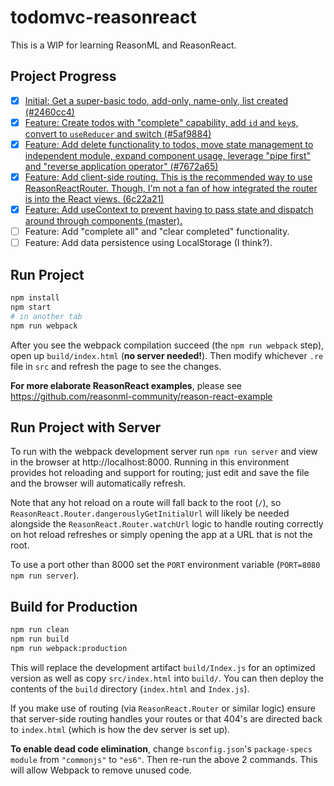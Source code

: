 # todomvc-reasonreact

This is a WIP for learning ReasonML and ReasonReact.

## Project Progress

- [x] [Initial: Get a super-basic todo, add-only, name-only, list created (#2460cc4)](https://github.com/cerebralideas/todomvc-client-reasonreact/commit/2460cc4b1869b09ad681bb1389dbee7fc6e21aa4)
- [x] [Feature: Create todos with "complete" capability, add `id` and `key`s, convert to `useReducer` and switch (#5af9884)](https://github.com/cerebralideas/todomvc-client-reasonreact/commit/5af9884eba1b14824b474616e5d47226f1e40271)
- [x] [Feature: Add delete functionality to todos, move state management to independent module, expand component usage, leverage "pipe first" and "reverse application operator" (#7672a65)](https://github.com/cerebralideas/todomvc-client-reasonreact/commit/7672a65883950eb26f9c647bec8879b28d501f3c)
- [x] [Feature: Add client-side routing. This is the recommended way to use ReasonReactRouter. Though, I'm not a fan of how integrated the router is into the React views. (6c22a21)](https://github.com/cerebralideas/todomvc-client-reasonreact/commit/6c22a21454789adfe8bf5e6c931548a5a9791a79)
- [x] [Feature: Add useContext to prevent having to pass state and dispatch around through components (master).](https://github.com/cerebralideas/todomvc-client-reasonreact)
- [ ] Feature: Add "complete all" and "clear completed" functionality.
- [ ] Feature: Add data persistence using LocalStorage (I think?).

## Run Project

```sh
npm install
npm start
# in another tab
npm run webpack
```

After you see the webpack compilation succeed (the `npm run webpack` step), open up `build/index.html` (**no server needed!**). Then modify whichever `.re` file in `src` and refresh the page to see the changes.

**For more elaborate ReasonReact examples**, please see https://github.com/reasonml-community/reason-react-example

## Run Project with Server

To run with the webpack development server run `npm run server` and view in the browser at http://localhost:8000. Running in this environment provides hot reloading and support for routing; just edit and save the file and the browser will automatically refresh.

Note that any hot reload on a route will fall back to the root (`/`), so `ReasonReact.Router.dangerouslyGetInitialUrl` will likely be needed alongside the `ReasonReact.Router.watchUrl` logic to handle routing correctly on hot reload refreshes or simply opening the app at a URL that is not the root.

To use a port other than 8000 set the `PORT` environment variable (`PORT=8080 npm run server`).

## Build for Production

```sh
npm run clean
npm run build
npm run webpack:production
```

This will replace the development artifact `build/Index.js` for an optimized version as well as copy `src/index.html` into `build/`. You can then deploy the contents of the `build` directory (`index.html` and `Index.js`).

If you make use of routing (via `ReasonReact.Router` or similar logic) ensure that server-side routing handles your routes or that 404's are directed back to `index.html` (which is how the dev server is set up).

**To enable dead code elimination**, change `bsconfig.json`'s `package-specs` `module` from `"commonjs"` to `"es6"`. Then re-run the above 2 commands. This will allow Webpack to remove unused code.
